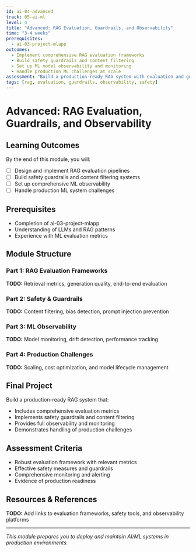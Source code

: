 ```yaml
---
id: ai-04-advanced
track: 05-ai-ml
level: 4
title: "Advanced: RAG Evaluation, Guardrails, and Observability"
time: "3-4 weeks"
prerequisites:
  - ai-03-project-mlapp
outcomes:
  - Implement comprehensive RAG evaluation frameworks
  - Build safety guardrails and content filtering
  - Set up ML model observability and monitoring
  - Handle production ML challenges at scale
assessment: "Build a production-ready RAG system with evaluation and guardrails"
tags: [rag, evaluation, guardrails, observability, safety]
---
```


# Advanced: RAG Evaluation, Guardrails, and Observability

## Learning Outcomes

By the end of this module, you will:

- [ ] Design and implement RAG evaluation pipelines
- [ ] Build safety guardrails and content filtering systems
- [ ] Set up comprehensive ML observability
- [ ] Handle production ML system challenges

## Prerequisites

- Completion of ai-03-project-mlapp
- Understanding of LLMs and RAG patterns
- Experience with ML evaluation metrics

## Module Structure

### Part 1: RAG Evaluation Frameworks
**TODO:** Retrieval metrics, generation quality, end-to-end evaluation

### Part 2: Safety & Guardrails
**TODO:** Content filtering, bias detection, prompt injection prevention

### Part 3: ML Observability
**TODO:** Model monitoring, drift detection, performance tracking

### Part 4: Production Challenges
**TODO:** Scaling, cost optimization, and model lifecycle management

## Final Project

Build a production-ready RAG system that:
- Includes comprehensive evaluation metrics
- Implements safety guardrails and content filtering
- Provides full observability and monitoring
- Demonstrates handling of production challenges

## Assessment Criteria

- Robust evaluation framework with relevant metrics
- Effective safety measures and guardrails
- Comprehensive monitoring and alerting
- Evidence of production readiness

## Resources & References

**TODO:** Add links to evaluation frameworks, safety tools, and observability platforms

---

*This module prepares you to deploy and maintain AI/ML systems in production environments.*